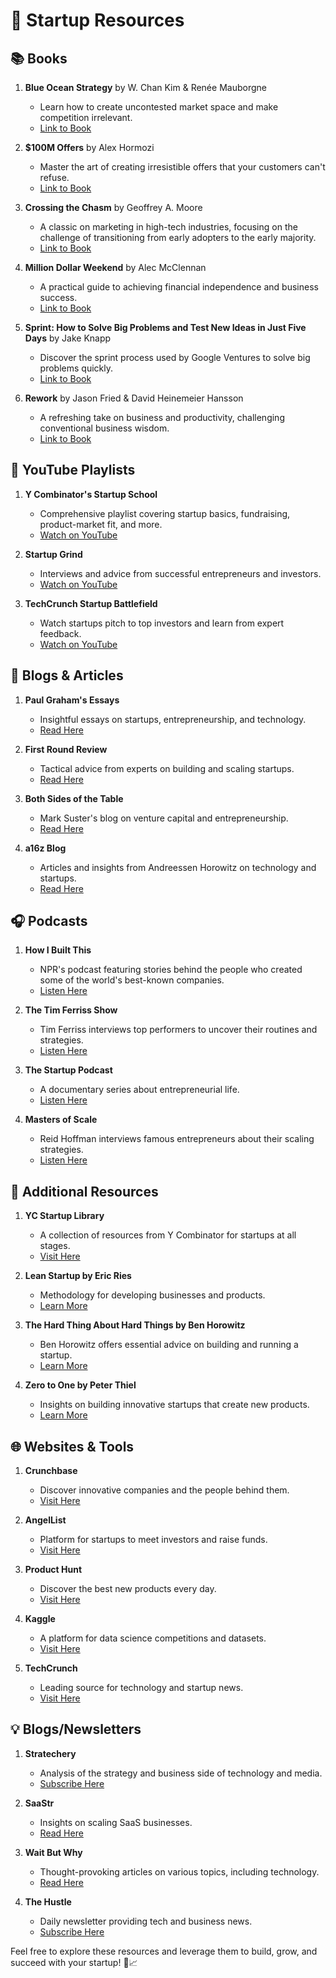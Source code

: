 # 🚀 Startup Resources

## 📚 Books
1. **Blue Ocean Strategy** by W. Chan Kim & Renée Mauborgne
   - Learn how to create uncontested market space and make competition irrelevant.
   - [Link to Book](https://www.amazon.com/Blue-Ocean-Strategy-Uncontested-Competition/dp/1591396190)

2. **$100M Offers** by Alex Hormozi
   - Master the art of creating irresistible offers that your customers can't refuse.
   - [Link to Book](https://www.amazon.com/100M-Offers-People-Stupid-Buying/dp/1737475731)

3. **Crossing the Chasm** by Geoffrey A. Moore
   - A classic on marketing in high-tech industries, focusing on the challenge of transitioning from early adopters to the early majority.
   - [Link to Book](https://www.amazon.com/Crossing-Chasm-Marketing-High-Tech-Mainstream/dp/0060517123)

4. **Million Dollar Weekend** by Alec McClennan
   - A practical guide to achieving financial independence and business success.
   - [Link to Book](https://www.amazon.com/Million-Dollar-Weekend-Independent-Business/dp/154451893X)

5. **Sprint: How to Solve Big Problems and Test New Ideas in Just Five Days** by Jake Knapp
   - Discover the sprint process used by Google Ventures to solve big problems quickly.
   - [Link to Book](https://www.amazon.com/Sprint-Solve-Problems-Test-Ideas/dp/150112174X)

6. **Rework** by Jason Fried & David Heinemeier Hansson
   - A refreshing take on business and productivity, challenging conventional business wisdom.
   - [Link to Book](https://www.amazon.com/Rework-Jason-Fried/dp/0307463745)

## 🎥 YouTube Playlists
1. **Y Combinator's Startup School**
   - Comprehensive playlist covering startup basics, fundraising, product-market fit, and more.
   - [Watch on YouTube](https://www.youtube.com/playlist?list=PLoROMvodv4rMFq9KHdX5YFSt5YTZbZSe0)

2. **Startup Grind**
   - Interviews and advice from successful entrepreneurs and investors.
   - [Watch on YouTube](https://www.youtube.com/c/StartupGrindGlobal)

3. **TechCrunch Startup Battlefield**
   - Watch startups pitch to top investors and learn from expert feedback.
   - [Watch on YouTube](https://www.youtube.com/playlist?list=PL2cLVMJiux-kfPud8dI-CE0kTmiE-8FOS)

## 📝 Blogs & Articles
1. **Paul Graham's Essays**
   - Insightful essays on startups, entrepreneurship, and technology.
   - [Read Here](http://www.paulgraham.com/articles.html)

2. **First Round Review**
   - Tactical advice from experts on building and scaling startups.
   - [Read Here](https://review.firstround.com/)

3. **Both Sides of the Table**
   - Mark Suster's blog on venture capital and entrepreneurship.
   - [Read Here](https://bothsidesofthetable.com/)

4. **a16z Blog**
   - Articles and insights from Andreessen Horowitz on technology and startups.
   - [Read Here](https://a16z.com/author/anderson-horowitz/)

## 🎧 Podcasts
1. **How I Built This**
   - NPR's podcast featuring stories behind the people who created some of the world's best-known companies.
   - [Listen Here](https://www.npr.org/sections/how-i-built-this/)

2. **The Tim Ferriss Show**
   - Tim Ferriss interviews top performers to uncover their routines and strategies.
   - [Listen Here](https://tim.blog/podcast/)

3. **The Startup Podcast**
   - A documentary series about entrepreneurial life.
   - [Listen Here](https://gimletmedia.com/shows/startup)

4. **Masters of Scale**
   - Reid Hoffman interviews famous entrepreneurs about their scaling strategies.
   - [Listen Here](https://mastersofscale.com/)

## 📖 Additional Resources
1. **YC Startup Library**
   - A collection of resources from Y Combinator for startups at all stages.
   - [Visit Here](https://www.ycombinator.com/library)

2. **Lean Startup by Eric Ries**
   - Methodology for developing businesses and products.
   - [Learn More](https://theleanstartup.com/)

3. **The Hard Thing About Hard Things by Ben Horowitz**
   - Ben Horowitz offers essential advice on building and running a startup.
   - [Learn More](https://www.amazon.com/Hard-Thing-About-Things-Building/dp/0062273205)

4. **Zero to One by Peter Thiel**
   - Insights on building innovative startups that create new products.
   - [Learn More](https://www.amazon.com/Zero-One-Notes-Startups-Future/dp/0804139296)

## 🌐 Websites & Tools
1. **Crunchbase**
   - Discover innovative companies and the people behind them.
   - [Visit Here](https://www.crunchbase.com/)

2. **AngelList**
   - Platform for startups to meet investors and raise funds.
   - [Visit Here](https://angel.co/)

3. **Product Hunt**
   - Discover the best new products every day.
   - [Visit Here](https://www.producthunt.com/)

4. **Kaggle**
   - A platform for data science competitions and datasets.
   - [Visit Here](https://www.kaggle.com/)

5. **TechCrunch**
   - Leading source for technology and startup news.
   - [Visit Here](https://techcrunch.com/)

## 💡 Blogs/Newsletters
1. **Stratechery**
   - Analysis of the strategy and business side of technology and media.
   - [Subscribe Here](https://stratechery.com/)

2. **SaaStr**
   - Insights on scaling SaaS businesses.
   - [Read Here](https://www.saastr.com/blog/)

3. **Wait But Why**
   - Thought-provoking articles on various topics, including technology.
   - [Read Here](https://waitbutwhy.com/)

4. **The Hustle**
   - Daily newsletter providing tech and business news.
   - [Subscribe Here](https://thehustle.co/)

Feel free to explore these resources and leverage them to build, grow, and succeed with your startup! 🚀📈

